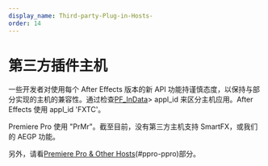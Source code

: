 ```yaml
---
display_name: Third-party-Plug-in-Hosts-
order: 14
---
```


# 第三方插件主机

一些开发者对使用每个 After Effects 版本的新 API 功能持谨慎态度，以保持与部分实现的主机的兼容性。通过检查[PF_InData](../effect-basics/PF_InData.html)> appl_id 来区分主机应用。After Effects 使用 appl_id 'FXTC'。

Premiere Pro 使用 "PrMr"。截至目前，没有第三方主机支持 SmartFX，或我们的 AEGP 功能。

另外，请看[Premiere Pro & Other Hosts](../ppro/ppro.html)(#ppro-ppro)部分。
